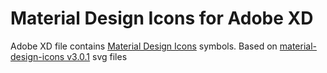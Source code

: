 # Material Design Icons for Adobe XD

Adobe XD file contains [Material Design Icons](https://material.io/tools/icons/?style=baseline) symbols. Based on [material-design-icons v3.0.1](https://github.com/google/material-design-icons) svg files